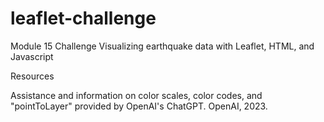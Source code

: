 # leaflet-challenge

Module 15 Challenge
Visualizing earthquake data with Leaflet, HTML, and Javascript

Resources

Assistance and information on color scales, color codes, and "pointToLayer" provided by OpenAI's ChatGPT. OpenAI, 2023. 